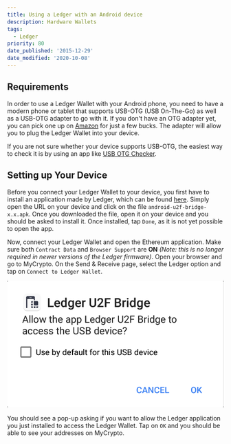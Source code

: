 ```yaml
---
title: Using a Ledger with an Android device
description: Hardware Wallets
tags:
  - Ledger
priority: 80
date_published: '2015-12-29'
date_modified: '2020-10-08'
---
```


## Requirements

In order to use a Ledger Wallet with your Android phone, you need to have a modern phone or tablet that supports USB-OTG (USB On-The-Go) as well as a USB-OTG adapter to go with it. If you don't have an OTG adapter yet, you can pick one up on [Amazon](https://www.amazon.com/s/ref=nb_sb_noss_2?url=search-alias%3Daps&field-keywords=usb+otg+adapter) for just a few bucks. The adapter will allow you to plug the Ledger Wallet into your device.

If you are not sure whether your device supports USB-OTG, the easiest way to check it is by using an app like [USB OTG Checker](https://play.google.com/store/apps/details?id=com.faitaujapon.otg).

## Setting up Your Device

Before you connect your Ledger Wallet to your device, you first have to install an application made by Ledger, which can be found [here](https://github.com/LedgerHQ/android-u2f-bridge/releases). Simply open the URL on your device and click on the file `android-u2f-bridge-x.x.apk`. Once you downloaded the file, open it on your device and you should be asked to install it. Once installed, tap `Done`, as it is not yet possible to open the app.

Now, connect your Ledger Wallet and open the Ethereum application. Make sure both `Contract Data` and `Browser Support` are **ON** _(Note: this is no longer required in newer versions of the Ledger firmware)_. Open your browser and go to MyCrypto. On the Send & Receive page, select the Ledger option and tap on `Connect to Ledger Wallet`.

![](../../../assets/how-to/hardware-wallets/ledger/how-to-use-a-ledger-wallet-with-android/how-to-use-a-ledger-wallet-with-android-1.png)

You should see a pop-up asking if you want to allow the Ledger application you just installed to access the Ledger Wallet. Tap on `OK` and you should be able to see your addresses on MyCrypto.
